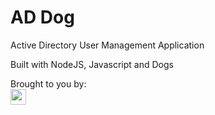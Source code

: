 # AD Dog
 
Active Directory User Management Application

Built with NodeJS, Javascript and Dogs

Brought to you by:
<br>
<a href="https://sc.dog"><img style="height:25px" src="https://sc.dog/includes/logo.png"></a>
